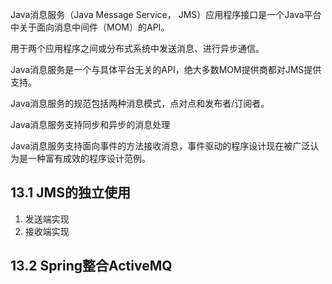 Java消息服务（Java Message Service， JMS）应用程序接口是一个Java平台中关于面向消息中间件（MOM）的API。

用于两个应用程序之间或分布式系统中发送消息、进行异步通信。

Java消息服务是一个与具体平台无关的API，绝大多数MOM提供商都对JMS提供支持。

Java消息服务的规范包括两种消息模式，点对点和发布者/订阅者。

Java消息服务支持同步和异步的消息处理

Java消息服务支持面向事件的方法接收消息，事件驱动的程序设计现在被广泛认为是一种富有成效的程序设计范例。

## 13.1 JMS的独立使用
1. 发送端实现
2. 接收端实现

## 13.2 Spring整合ActiveMQ
